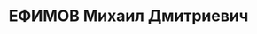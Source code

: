 ---
title: ЕФИМОВ Михаил Дмитриевич
description: 'род. 1891, г. Саратов, русский, обр: среднее. Род занятий: техник-судоремонтник,,
  директор завода "Старый бурлак", прож: г. Пермь. Арест. 26.08.1937. Приговор: 17.01.1938,
  обв.: КР, вред., терр. - ВМН, конфискация имущества. Реабилитация - Военная коллегия
  ВС СССР'
---